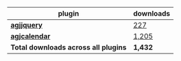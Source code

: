 plugin|downloads
------|----------
[**agjjquery**](https://www.npmjs.com/package/agjjquery)|[227](https://www.npmjs.com/package/agjjquery)
[**agjcalendar**](https://www.npmjs.com/package/agjcalendar)|[1,205](https://www.npmjs.com/package/agjcalendar)
**Total downloads across all plugins**|**1,432**
